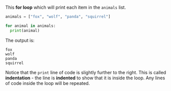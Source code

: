 This **for loop** which will print each item in the `animals` list.

```python
animals = ["fox", "wolf", "panda", "squirrel"]

for animal in animals:
  print(animal)
```

The output is:

    fox
    wolf
    panda
    squirrel
    

Notice that the `print` line of code is slightly further to the right. This is called **indentation** - the line is **indented** to show that it is inside the loop. Any lines of code inside the loop will be repeated.
